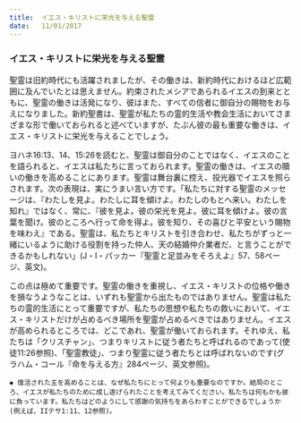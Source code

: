 ```yaml
---
title:  イエス・キリストに栄光を与える聖霊
date:   11/01/2017
---
```


### イエス・キリストに栄光を与える聖霊

聖霊は旧約時代にも活躍されましたが、その働きは、新約時代におけるほど広範囲に及んでいたとは思えません。約束されたメシアであられるイエスの到来とともに、聖霊の働きは活発になり、彼はまた、すべての信者に御自分の賜物をお与えになりました。新約聖書は、聖霊が私たちの霊的生活や教会生活においてさまざまな形で働いておられると述べていますが、たぶん彼の最も重要な働きは、イエス・キリストに栄光を与えることでしょう。

ヨハネ16:13、14、15:26を読むと、聖霊は御自分のことではなく、イエスのことを語られると、イエスは私たちに言っておられます。聖霊の働きは、イエスの贖いの働きを高めることにあります。聖霊は舞台裏に控え、投光器でイエスを照らされます。次の表現は、実にうまい言い方です。「私たちに対する聖霊のメッセージは、『わたしを見よ。わたしに耳を傾けよ。わたしのもとへ来い。わたしを知れ』ではなく、常に、『彼を見よ。彼の栄光を見よ。彼に耳を傾けよ。彼の言葉を聞け。彼のところへ行って命を得よ。彼を知り、その喜びと平安という賜物を味わえ』である。聖霊は、私たちとキリストを引き合わせ、私たちがずっと一緒にいるように助ける役割を持った仲人、天の結婚仲介業者だ、と言うことができるかもしれない」(J・I・パッカー『聖霊と足並みをそろえよ』57、58ページ、英文)。

この点は極めて重要です。聖霊の働きを重視し、イエス・キリストの位格や働きを損なうようなことは、いずれも聖霊から出たものではありません。聖霊は私たちの霊的生活にとって重要ですが、私たちの思想や私たちの救いにおいて、イエス・キリストだけが占めるべき場所を聖霊が占めるべきではありません。イエスが高められるところでは、どこであれ、聖霊が働いておられます。それゆえ、私たちは「クリスチャン」、つまりキリストに従う者たちと呼ばれるのであって(使徒11:26参照)、「聖霊教徒」、つまり聖霊に従う者たちとは呼ばれないのです(グラハム・コール『命を与える方』284ページ、英文参照)。

`◆ 復活された主を高めることは、なぜ私たちにとって何よりも重要なのですか。結局のところ、イエスが私たちのために成し遂げられたことを考えてみてください。私たちは何もかも彼に負っています。私たちはどのようにして感謝の気持ちをあらわすことができるでしょうか(例えば、IIテサ1:11、12参照)。`
